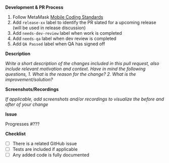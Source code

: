 <!--
Thanks for your contribution!

Please ensure that any applicable requirements below are satisfied before submitting this pull request. This will help ensure a quick and efficient review cycle.
-->

**Development & PR Process**
1. Follow MetaMask [Mobile Coding Standards](https://github.com/MetaMask/metamask-mobile/blob/main/.github/coding_guidelines/CODING_GUIDELINES.md)
2. Add `release-xx` label to identify the PR slated for a upcoming release (will be used in release discussion)
3. Add `needs-dev-review` label when work is completed
4. Add `needs-qa` label when dev review is completed
5. Add `QA Passed` label when QA has signed off

**Description**

_Write a short description of the changes included in this pull request, also include relevant motivation and context. Have in mind the following questions,_
_1. What is the reason for the change?_
_2. What is the improvement/solution?_

**Screenshots/Recordings**

_If applicable, add screenshots and/or recordings to visualize the before and after of your change_

**Issue**

Progresses #???

**Checklist**

* [ ] There is a related GitHub issue
* [ ] Tests are included if applicable
* [ ] Any added code is fully documented
